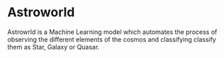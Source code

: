 # Astroworld
Astrowrld is a Machine Learning model which automates the process of observing the different elements of the cosmos and classifying classify them as Star, Galaxy or Quasar.
